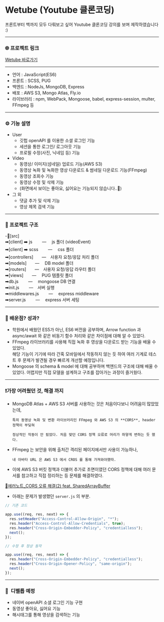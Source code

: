 # Wetube (Youtube 클론코딩)

프론트부터 백까지 모두 다뤄보고 싶어 Youtube 클론코딩 강의를 보며 제작하였습니다 :)

---

### 🌐 프로젝트 링크

[Wetube 바로가기](https://wetube.fly.dev/)

---

- 언어 : JavaScript(ES6)
- 프론트 : SCSS, PUG
- 백엔드 : NodeJs, MongoDB, Express
- 배포 : AWS S3, Mongo Atlas, Fly.io
- 라이브러리 : npm, WebPack, Mongoose, babel, express-session, multer, FFmpeg 등

---

### ⚙️ 기능 설명

- User
  - 깃헙 openAPI 를 이용한 소셜 로그인 기능
  - 세션을 통한 로그인/ 로그아웃 기능
  - 프로필 수정(사진, 닉네임 등) 기능
- Video
  - 동영상/ 이미지(섬네일) 업로드 기능(AWS S3)
  - 동영상 녹화 및 녹화한 영상 다운로드 & 썸네일 다운로드 기능(FFmpeg)
  - 동영상 조회수 기능
  - 동영상 수정 및 삭제 기능
  - (화면에서 보이는 좋아요, 싫어요는 기능되지 않습니다..🤣)
- 그 외
  - 댓글 추가 및 삭제 기능
  - 영상 제목 검색 기능

---

### 📝 프로젝트 구조

-📂[src]  
➡[client] ➡️ js 　　―　 js 폴더 (videoEvent)  
➡[client] ➡️ scss 　　―　 css 폴더  
➡[controllers]　　―　사용자 요청/응답 처리 폴더  
➡[models]　　―　 DB model 폴더  
➡[routers]　　―　사용자 요청/응답 라우터 폴더  
➡[views]　　―　 PUG 템플릿 폴더  
➡db.js 　　―　 mongoose DB 연결  
➡init.js 　　―　서버 실행  
➡middlewares.js 　　―　 express middleware  
➡server.js 　　―　 express 서버 세팅

---

### 📖 배운점? 성과?

- 학원에서 배웠던 ES5가 아닌, ES6 버전을 공부하며, Arrow function 과 async/await 와 같은 비동기 함수 처리와 같은 차이점에 대해 알 수 있었다.
- FFmpeg 라이브러리를 사용해 직접 녹화 후 영상을 다운로드 받는 기능을 배울 수 있었다.  
  해당 기능이 기기에 따라 간혹 모바일에서 작동하지 않는 듯 하여 여러 기계로 테스트 후 문제가 발견될 경우 빠르게 개선할 예정입니다.
- Mongoose 의 schema & model 에 대해 공부하며 백엔드의 구조에 대해 배울 수 있었다. 어렵지만 직접 모델을 설계하고 구조를 잡아가는 과정이 즐거웠다.

---

### ❗가장 어려웠던 것, 해결 까지

- MongoDB Atlas + AWS S3 서버를 사용하는 것은 처음이다보니 어려움이 많았었는데,

      특히 동영상 녹화 및 변환 라이브러리인 FFmpeg 와 AWS S3 의 **CORS**, header 정책이 부딪혀

      정상적인 작동이 안 됬었다. 처음 맞던 CORS 정책 오류로 머리가 하얗게 변하는 듯 했다.

- FFmpeg 는 보안을 위해 출처간 격리된 페이지에서만 사용이 가능하나,

      내 아바타 URL 은 AWS S3 에서 CROS 를 통해 가져와야했따.

- 이에 AWS S3 버킷 정책과 더불어 추가로 초면이였던 CORS 정책에 대해 여러 문서를 참고하고 직접 정리하는 등 문제를 해결하였다.

[📕에러노트\_CORS 오류 해결(2) feat. SharedArrayBuffer](https://velog.io/@tnrud4685/%EC%97%90%EB%9F%AC%EB%85%B8%ED%8A%B8CORS-%EC%98%A4%EB%A5%98-%ED%95%B4%EA%B2%B02...feat.-SharedArrayBuffer)

- 아래는 문제가 발생했던 `server.js` 의 부분.

```jsx
// 기존 코드

app.use((req, res, next) => {
  res.setHeader("Access-Control-Allow-Origin", "*");
  res.header("Access-Control-Allow-Credentials", true);
  res.header("Cross-Origin-Embedder-Policy", "credentialless");
  next();
});

// 수정 후 정상 동작

app.use((req, res, next) => {
  res.header("Cross-Origin-Embedder-Policy", "credentialless");
  res.header("Cross-Origin-Opener-Policy", "same-origin");
  next();
});
```

---

### **🤯  디벨롭 예정**

- 네이버 openAPI 소셜 로그인 기능 구현
- 동영상 좋아요, 싫어요 기능
- 해시태그를 통해 영상을 검색하는 기능
